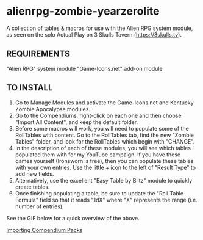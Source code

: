 # alienrpg-zombie-yearzerolite
A collection of tables &amp; macros for use with the Alien RPG system module, as seen on the solo Actual Play on 3 Skulls Tavern (https://3skulls.tv).

## REQUIREMENTS
"Alien RPG" system module
"Game-Icons.net" add-on module

## TO INSTALL
1. Go to Manage Modules and activate the Game-Icons.net and Kentucky Zombie Apocalypse modules.
2. Go to the Compendiums, right-click on each one and then choose "Import All Content", and keep the default folder.
3. Before some macros will work, you will need to populate some of the RollTables with content. Go to the RollTables tab, find the new "Zombie Tables" folder, and look for the RollTables which begin with "CHANGE".
4. In the description of each of these modules, you will see which tables I populated them with for my YouTube campaign. If you have these games yourself (Ironsworn is free), then you can populate these tables with your own entries. Use the little + icon to the left of "Result Type" to add new fields.
5. Alternatively, use the excellent "Easy Table by Blitz" module to quickly create tables.
6. Once finishing populating a table, be sure to update the "Roll Table Formula" field so that it reads "1dX" where "X" represents the range (i.e. number of entries).

See the GIF below for a quick overview of the above.

[Importing Compendium Packs](https://i.ibb.co/H4pWjj4/Importing-Compendium-Packs.gif)

